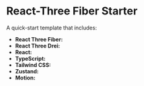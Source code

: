 # React-Three Fiber Starter

A quick-start template that includes:

* **React Three Fiber:**
* **React Three Drei:**
* **React:**
* **TypeScript:**
* **Tailwind CSS:**
* **Zustand:**
* **Motion:**